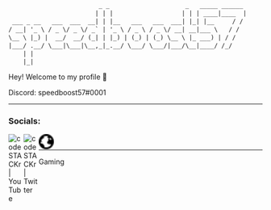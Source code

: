                              _ _                     _   _____ ______  
                            | | |                   | | | ____|____  | 
     ___ _ __   ___  ___  __| | |__   ___   ___  ___| |_| |__     / /  
    / __| '_ \ / _ \/ _ \/ _` | '_ \ / _ \ / _ \/ __| __|___ \   / /   
    \__ \ |_) |  __/  __/ (_| | |_) | (_) | (_) \__ \ |_ ___) | / /    
    |___/ .__/ \___|\___|\__,_|_.__/ \___/ \___/|___/\__|____/ /_/     
        | |                                                            
        |_|                                                                                                                   

Hey! Welcome to my profile 👋

Discord: speedboost57#0001

---

### Socials:

[<img align="left" alt="codeSTACKr | YouTube" width="30px" src="https://cdn.jsdelivr.net/npm/simple-icons@v3/icons/youtube.svg" />][youtube]
[<img align="left" alt="codeSTACKr | Twitter" width="30px" src="https://cdn.jsdelivr.net/npm/simple-icons@v3/icons/twitter.svg" />][twitter]
[<img align="left" alt="codeSTACKr.com" width="30px" src="https://raw.githubusercontent.com/iconic/open-iconic/master/svg/globe.svg" />][website]

<br />

---

[website]: https://speedboost.club
[twitter]: https://twitter.com/speedboost57
[youtube]: https://youtube.com/speedboost57

Gaming
